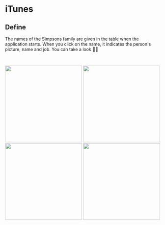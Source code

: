 # iTunes

## Define

  The names of the Simpsons family are given in the table when the application starts. 
  When you click on the name, it indicates the person's picture, name and job. You can take a look 👋🏻


<br>


<p align="center">
    <img src="" width="250"> 
    <img src="" width="250"> 
    <img src="" width="250"> 
    <img src="" width="250"> 
</p>
